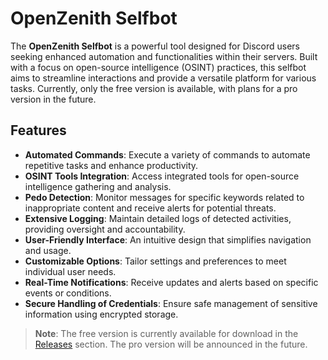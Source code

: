 # OpenZenith Selfbot

The **OpenZenith Selfbot** is a powerful tool designed for Discord users seeking enhanced automation and functionalities within their servers. Built with a focus on open-source intelligence (OSINT) practices, this selfbot aims to streamline interactions and provide a versatile platform for various tasks. Currently, only the free version is available, with plans for a pro version in the future.

## Features

- **Automated Commands**: Execute a variety of commands to automate repetitive tasks and enhance productivity.
- **OSINT Tools Integration**: Access integrated tools for open-source intelligence gathering and analysis.
- **Pedo Detection**: Monitor messages for specific keywords related to inappropriate content and receive alerts for potential threats.
- **Extensive Logging**: Maintain detailed logs of detected activities, providing oversight and accountability.
- **User-Friendly Interface**: An intuitive design that simplifies navigation and usage.
- **Customizable Options**: Tailor settings and preferences to meet individual user needs.
- **Real-Time Notifications**: Receive updates and alerts based on specific events or conditions.
- **Secure Handling of Credentials**: Ensure safe management of sensitive information using encrypted storage.

> **Note**: The free version is currently available for download in the [Releases](https://github.com/AnonCatalyst/OpenZenith/releases/tag/OpenZenith-FREEv.10.25.2024) section. The pro version will be announced in the future.
